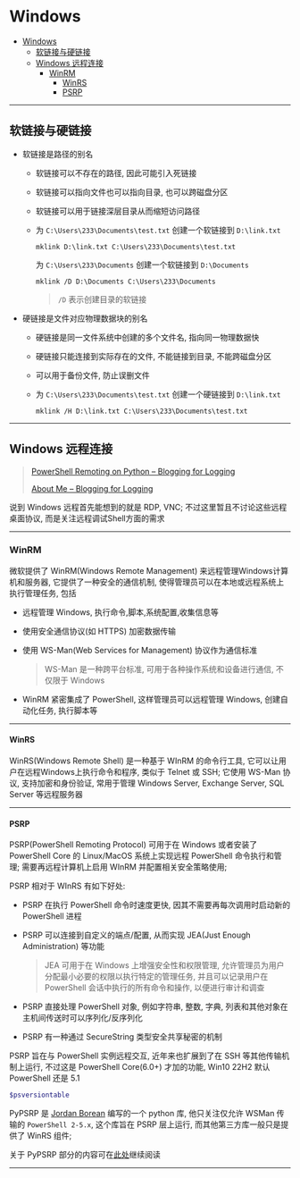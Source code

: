 # Windows

- [Windows](#windows)
  - [软链接与硬链接](#软链接与硬链接)
  - [Windows 远程连接](#windows-远程连接)
    - [WinRM](#winrm)
      - [WinRS](#winrs)
      - [PSRP](#psrp)

---

## 软链接与硬链接

- 软链接是路径的别名

  - 软链接可以不存在的路径, 因此可能引入死链接

  - 软链接可以指向文件也可以指向目录, 也可以跨磁盘分区

  - 软链接可以用于链接深层目录从而缩短访问路径

  - 为 `C:\Users\233\Documents\test.txt` 创建一个软链接到 `D:\link.txt`

    ```CMD
    mklink D:\link.txt C:\Users\233\Documents\test.txt
    ```

    为 `C:\Users\233\Documents` 创建一个软链接到 `D:\Documents`

    ```CMD
    mklink /D D:\Documents C:\Users\233\Documents
    ```

    > `/D` 表示创建目录的软链接

- 硬链接是文件对应物理数据块的别名

  - 硬链接是同一文件系统中创建的多个文件名, 指向同一物理数据快

  - 硬链接只能连接到实际存在的文件, 不能链接到目录, 不能跨磁盘分区

  - 可以用于备份文件, 防止误删文件

  - 为 `C:\Users\233\Documents\test.txt` 创建一个硬链接到 `D:\link.txt`

    ```CMD
    mklink /H D:\link.txt C:\Users\233\Documents\test.txt
    ```

---

## Windows 远程连接

> [PowerShell Remoting on Python – Blogging for Logging](https://www.bloggingforlogging.com/2018/08/14/powershell-remoting-on-python/)
>
> [About Me – Blogging for Logging](https://www.bloggingforlogging.com/sample-page/)

说到 Windows 远程首先能想到的就是 RDP, VNC; 不过这里暂且不讨论这些远程桌面协议, 而是关注远程调试Shell方面的需求

---

### WinRM

微软提供了 WinRM(Windows Remote Management) 来远程管理Windows计算机和服务器, 它提供了一种安全的通信机制, 使得管理员可以在本地或远程系统上执行管理任务, 包括

- 远程管理 Windows, 执行命令,脚本,系统配置,收集信息等

- 使用安全通信协议(如 HTTPS) 加密数据传输

- 使用 WS-Man(Web Services for Management) 协议作为通信标准

  > WS-Man 是一种跨平台标准, 可用于各种操作系统和设备进行通信, 不仅限于 Windows

- WinRM 紧密集成了 PowerShell, 这样管理员可以远程管理 Windows, 创建自动化任务, 执行脚本等

---

#### WinRS

WinRS(Windows Remote Shell) 是一种基于 WInRM 的命令行工具, 它可以让用户在远程Windows上执行命令和程序, 类似于 Telnet 或 SSH; 它使用 WS-Man 协议, 支持加密和身份验证, 常用于管理 Windows Server, Exchange Server, SQL Server 等远程服务器

----

#### PSRP

PSRP(PowerShell Remoting Protocol) 可用于在 Windows 或者安装了 PowerShell Core 的 Linux/MacOS 系统上实现远程 PowerShell 命令执行和管理; 需要再远程计算机上启用 WInRM 并配置相关安全策略使用;

PSRP 相对于 WInRS 有如下好处:

- PSRP 在执行 PowerShell 命令时速度更快, 因其不需要再每次调用时启动新的 PowerShell 进程

- PSRP 可以连接到自定义的端点/配置, 从而实现 JEA(Just Enough Administration) 等功能

  > JEA 可用于在 Windows 上增强安全性和权限管理, 允许管理员为用户分配最小必要的权限以执行特定的管理任务, 并且可以记录用户在 PowerShell 会话中执行的所有命令和操作, 以便进行审计和调查

- PSRP 直接处理 PowerShell 对象, 例如字符串, 整数, 字典, 列表和其他对象在主机间传送时可以序列化/反序列化

- PSRP 有一种通过 SecureString 类型安全共享秘密的机制

PSRP 旨在与 PowerShell 实例远程交互, 近年来也扩展到了在 SSH 等其他传输机制上运行, 不过这是 PowerShell Core(6.0+) 才加的功能, Win10 22H2 默认 PowerShell 还是 5.1

```powershell
$psversiontable
```

PyPSRP 是 [Jordan Borean](https://www.bloggingforlogging.com/sample-page/) 编写的一个 python 库, 他只关注仅允许 WSMan 传输的 `PowerShell 2-5.x`, 这个库旨在 PSRP 层上运行, 而其他第三方库一般只是提供了 WinRS 组件;

关于 PyPSRP 部分的内容可在[此处](../Language/Python/libs/PyPSRP/PyPSRP.md)继续阅读

---

